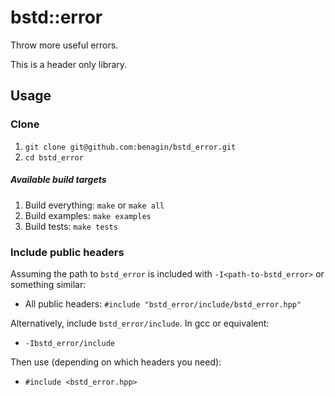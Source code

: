 # bstd::error

Throw more useful errors.

This is a header only library.

## Usage

### Clone

1. ```git clone git@github.com:benagin/bstd_error.git```
2. ```cd bstd_error```

##### Available build targets
1. Build everything: ```make``` or ```make all```
2. Build examples: ```make examples```
3. Build tests: ```make tests```

### Include public headers

Assuming the path to `bstd_error` is included with ```-I<path-to-bstd_error>``` or something similar:

* All public headers: ```#include "bstd_error/include/bstd_error.hpp"```

Alternatively, include ```bstd_error/include```. In gcc or equivalent:
* ```-Ibstd_error/include```

Then use (depending on which headers you need):
* ```#include <bstd_error.hpp>```
